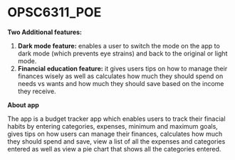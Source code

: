 # OPSC6311_POE

**Two Additional features:**

1. **Dark mode feature:** enables a user to switch the mode on the app to dark mode (which prevents eye strains) and back to the original or light mode.
2. **Financial education feature:** it gives users tips on how to manage their finances wisely as well as calculates how much they should spend on needs vs wants and how much they should save based on the income they receive.

**About app**

The app is a budget tracker app which enables users to track their finacial habits by entering categories, expenses, minimum and maximum goals, gives tips on how users can manage their finances, calculates how much they should spend and save, view a list of all the expenses and categories entered as well as view a pie chart that shows all the categories entered. 
